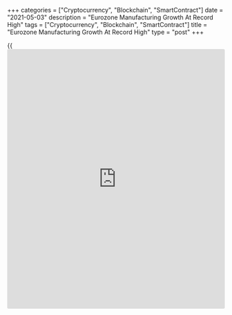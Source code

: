 +++
categories = ["Cryptocurrency", "Blockchain", "SmartContract"]
date = "2021-05-03"
description = "Eurozone Manufacturing Growth At Record High"
tags = ["Cryptocurrency", "Blockchain", "SmartContract"]
title = "Eurozone Manufacturing Growth At Record High"
type = "post"
+++

{{<iframe id="large-banner" src="https://www.bounty.group/#slide=1.0" width="100%" height="600" scrolling="no" style="border: 0px solid rgb(216, 221, 230); border-radius: 3px;">}}

The Eurozone manufacturing activity logged a record expansion in April,
albeit at a slower than previously estimated pace, final data from IHS
Markit showed on Monday.

The manufacturing Purchasing Managers' Index improved to 62.9 in April
from 62.5 in March. The flash reading was 63.3.

This was the highest level since June 1997 and the sector has expanded
for the tenth straight month.

The past two months have seen output and order books both improve at
rates unsurpassed since the survey began in 1997, with surging demand
boosted by economies opening up from COVID-19 lockdowns and brightening
prospects for the year ahead, Chris Williamson, chief [business][1]
economist at IHS Markit said.

Driven by rising market confidence, manufacturing output and new orders
remained close to March's survey records. Manufacturers and clients
anticipate a sharp rise in activity over the coming months, as
restrictions related to COVID-19 are relaxed.

Companies added to their workforce numbers, increasing payroll numbers
for a third successive month.  
  
Product shortages subsequently helped to drive input prices up at a rate
beaten only once in the survey [history](https://www.fixpro.org/post/chargeless-historical-data-api-backtesting/). Consequently, producers raised
their charges to the strongest level in over 18 years of data
availability.

Growth momentum was seen across most member countries in April.
Germany's manufacturing sector continued to post a [historical](https://www.fintechee.com/services/historical-data-for-forex/)ly strong
growth in April.

The headline IHS Markit/BME final manufacturing PMI came in at 66.2,
down slightly from March's record high of 66.6 but still the second-
highest reading since the start of data collection in 1996. The flash
score was 66.4.

The French manufacturing sector expanded sharply in April driven by
robust output and new orders. The final factory PMI fell to 58.9 in
April from 59.3 in March and was below the flash score of 59.2.

Italy's manufacturing activity expanded at the strongest pace on record.
The PMI improved to 60.7 in April from 59.8 in the previous month.

Spain's manufacturing sector grew the most since December 1999. The
corresponding PMI advanced to 57.7 from 56.9 in the previous month.

For comments and feedback [contact](https://www.playgroundfx.com/contact/): editorial@rtt[news](https://www.letsplayfx.com/blog/forex-news-website/).com

[Economic News][2]

 **What parts of the world are seeing the best (and worst) economic
performances lately? Click[here][3] to check out our [Econ Scorecard][3]
and find out! See up-to-the-moment [ranking](https://www.playgroundfx.com/blog/crypto-exchange-ranking/)s for the best and worst
performers in [GDP][4], [unemployment rate][5], [inflation][3] and much
more.**

   1. www.rtt[news](https://www.letsplayfx.com/blog/forex-news-website/).com/Content/Business.aspx
   2. www.rtt[news](https://www.letsplayfx.com/blog/forex-news-website/).com/Content/EconomicNews.aspx
   3. www.rtt[news](https://www.letsplayfx.com/blog/forex-news-website/).com/economic-scorecard/world-rank/CPI/highest-performance.aspx
   4. www.rtt[news](https://www.letsplayfx.com/blog/forex-news-website/).com/economic-scorecard/world-rank/GDP/highest-performance.aspx
   5. www.rtt[news](https://www.letsplayfx.com/blog/forex-news-website/).com/economic-scorecard/world-rank/unemployment-rate/lowest-performance.aspx
